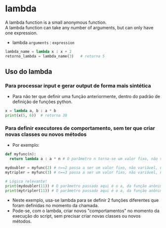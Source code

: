 # lambda

A lambda function is a small anonymous function.  
A lambda function can take any number of arguments, but can only have one expression.  
- lambda `arguments` : `expression`
```python
lambda_name = lambda x : x + 2
retorno_lambda = lambda_name(3)   # retorna 5
``` 

## Uso do lambda

### Para processar input e gerar output de forma mais sintética
- Para não ter que definir uma função anteriormente, dentro do padrão de definição de funções python.
```python
x = lambda a, b : a * b
print(x(5, 6))  # retorna 30

``` 
### Para definir executores de comportamento, sem ter que criar novas classes ou novos métodos 
- Por exemplo:  
```python
def myfunc(n):
  return lambda a : a * n # O parâmetro n torna-se um valor fixo, não variável, na função retornada.

mydoubler = myfunc(2) # n==2 passa a ser um valor fixo, não variável, na função mydoubler
mytripler = myfunc(3) # n==3 passa a ser um valor fixo, não variável, na função mytripler

# Lógica relevante!
print(mydoubler(11)) # O parâmetro passado aqui é o a, da função anônima criada por lambda
print(mytripler(11)) # O parâmetro passado aqui é o a, da função anônima criada por lambda
```  
- Neste exemplo, usa-se lambda para se definir 2 funções diferentes que foram definidas no momento da chamada.
- Pode-se, com o lambda, criar novos "comportamentos" no momento da execução do script, sem precisar criar novas classes ou novos métodos.